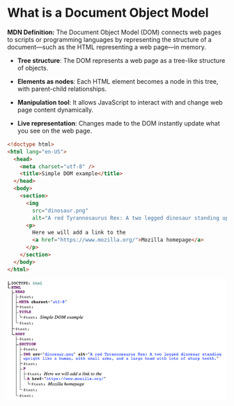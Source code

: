 # What is a Document Object Model

**MDN Definition:** The Document Object Model (DOM) connects web pages to scripts or programming languages by representing the structure of a document—such as the HTML representing a web page—in memory.

-   **Tree structure**: The DOM represents a web page as a tree-like structure of objects.

-   **Elements as nodes**: Each HTML element becomes a node in this tree, with parent-child relationships.

-   **Manipulation tool**: It allows JavaScript to interact with and change web page content dynamically.

-   **Live representation**: Changes made to the DOM instantly update what you see on the web page.

```html
<!doctype html>
<html lang="en-US">
  <head>
    <meta charset="utf-8" />
    <title>Simple DOM example</title>
  </head>
  <body>
    <section>
      <img
        src="dinosaur.png"
        alt="A red Tyrannosaurus Rex: A two legged dinosaur standing upright like a human, with small arms, and a large head with lots of sharp teeth." />
      <p>
        Here we will add a link to the
        <a href="https://www.mozilla.org/">Mozilla homepage</a>
      </p>
    </section>
  </body>
</html>
```

![alt text](./images/DOMImage.png)